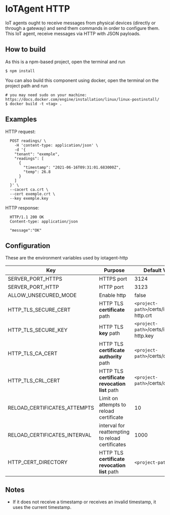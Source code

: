 # IoTAgent HTTP

IoT agents ought to receive messages from physical devices (directly or through a gateway) and send them commands in order to configure them. This IoT agent, receive messages via HTTP with JSON payloads.

## How to build

As this is a npm-based project, open the terminal and run

```
$ npm install
```

You can also build this component using docker, open the terminal on the project path and run

```
# you may need sudo on your machine: https://docs.docker.com/engine/installation/linux/linux-postinstall/
$ docker build -t <tag> .
```

## Examples

HTTP request:

```HTTP
  POST readings/ \
    -H 'content-type: application/json' \
    -d '{
    "tenant": "exemple",
    "readings": [
      {
        "timestamp": "2021-06-16T09:31:01.683000Z",
        "temp": 26.8
      }
    ]
  }' \
  --cacert ca.crt \
  --cert exemple.crt \
  --key exemple.key
```

HTTP response:

```HTTP
  HTTP/1.1 200 OK
  Content-type: application/json

  "message":"OK"
```

## Configuration

These are the environment variables used by iotagent-http

| Key                          | Purpose                                          | Default Value                            |
| ---------------------------- | ------------------------------------------------ | ---------------------------------------- |
| SERVER_PORT_HTTPS            | HTTPS port                                       | 3124                                     |
| SERVER_PORT_HTTP             | HTTP port                                        | 3123                                     |
| ALLOW_UNSECURED_MODE         | Enable http                                      | false                                    |
| HTTP_TLS_SECURE_CERT         | HTTP TLS **certificate** path                    | `<project-path>`/certs/iotagent-http.crt |
| HTTP_TLS_SECURE_KEY          | HTTP TLS **key** path                            | `<project-path>`/certs/iotagent-http.key |
| HTTP_TLS_CA_CERT             | HTTP TLS **certificate authority** path          | `<project-path>`/certs/ca.crt            |
| HTTP_TLS_CRL_CERT            | HTTP TLS **certificate revocation list** path    | `<project-path>`/certs/ca.crl            |
| RELOAD_CERTIFICATES_ATTEMPTS | Limit on attempts to reload certificate          | 10                                       |
| RELOAD_CERTIFICATES_INTERVAL | interval for reattempting to reload certificates | 1000                                     |
| HTTP_CERT_DIRECTORY          | HTTP TLS **certificate revocation list** path    | `<project-path>`/certs                   |

## Notes

- If it does not receive a timestamp or receives an invalid timestamp, it uses the current timestamp.
